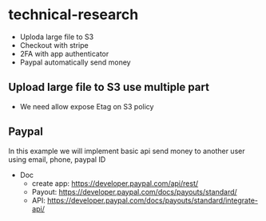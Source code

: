 # technical-research

- Uploda large file to S3
- Checkout with stripe
- 2FA with app authenticator
- Paypal automatically send money

## Upload large file to S3 use multiple part

- We need allow expose Etag on S3 policy

## Paypal

In this example we will implement basic api send money to another user using email, phone, paypal ID

- Doc
  - create app: https://developer.paypal.com/api/rest/
  - Payout: https://developer.paypal.com/docs/payouts/standard/
  - API: https://developer.paypal.com/docs/payouts/standard/integrate-api/
